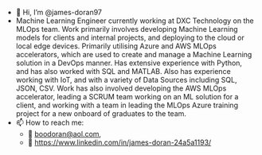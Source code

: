 - 👋 Hi, I’m @james-doran97
- Machine Learning Engineer currently working at DXC Technology on the MLOps team. Work
primarily involves developing Machine Learning models for clients and internal projects, and deploying
to the cloud or local edge devices. Primarily utilising Azure and AWS MLOps accelerators, which
are used to create and manage a Machine Learning solution in a DevOps manner. Has extensive
experience with Python, and has also worked with SQL and MATLAB. Also has experience working
with IoT, and with a variety of Data Sources including SQL, JSON, CSV. Work has also involved
developing the AWS MLOps accelerator, leading a SCRUM team working on an ML solution for a
client, and working with a team in leading the MLOps Azure training project for a new onboard of
graduates to the team.
- 📫 How to reach me: 
  - 📧 boodoran@aol.com, 
  - 🔵 https://www.linkedin.com/in/james-doran-24a5a1193/

<!---
james-doran97/james-doran97 is a ✨ special ✨ repository because its `README.md` (this file) appears on your GitHub profile.
You can click the Preview link to take a look at your changes.
--->
